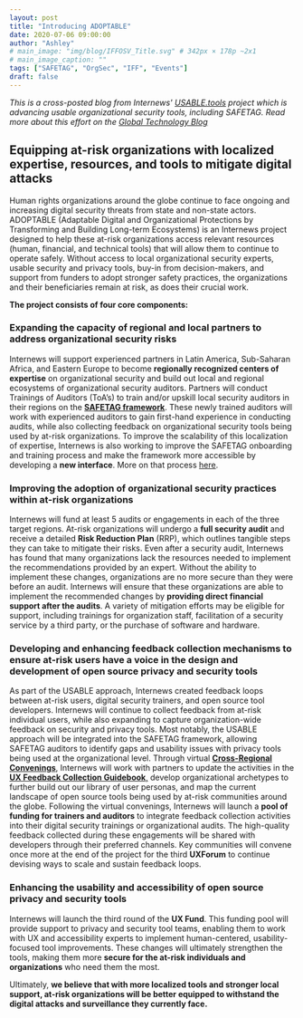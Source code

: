 ```yaml
---
layout: post
title: "Introducing ADOPTABLE"
date: 2020-07-06 09:00:00
author: "Ashley"
# main_image: "img/blog/IFFOSV_Title.svg" # 342px × 178p ~2x1
# main_image_caption: ""
tags: ["SAFETAG", "OrgSec", "IFF", "Events"]
draft: false
---
```


*This is a cross-posted blog from Internews' [USABLE.tools](https://USABLE.tools) project which is advancing usable organizational security tools, including SAFETAG. Read more about this effort on the [Global Technology Blog](https://globaltech.internews.org/blog/introducing-adoptable)*

## Equipping at-risk organizations with localized expertise, resources, and tools to mitigate digital attacks

Human rights organizations around the globe continue to face ongoing and increasing digital security threats from state and non-state actors. ADOPTABLE (Adaptable Digital and Organizational Protections by Transforming and Building Long-term Ecosystems) is an Internews project designed to help these at-risk organizations access relevant resources (human, financial, and technical tools) that will allow them to continue to operate safely. Without access to local organizational security experts, usable security and privacy tools, buy-in from decision-makers, and support from funders to adopt stronger safety practices, the organizations and their beneficiaries remain at risk, as does their crucial work.

**The project consists of four core components:**

### Expanding the capacity of regional and local partners to address organizational security risks

Internews will support experienced partners in Latin America, Sub-Saharan Africa, and Eastern Europe to become **regionally recognized centers of expertise** on organizational security and build out local and regional ecosystems of organizational security auditors. Partners will conduct Trainings of Auditors (ToA’s) to train and/or upskill local security auditors in their regions on the [**SAFETAG framework**](https://safetag.org/). These newly trained auditors will work with experienced auditors to gain first-hand experience in conducting audits, while also collecting feedback on organizational security tools being used by at-risk organizations. To improve the scalability of this localization of expertise, Internews is also working to improve the SAFETAG onboarding and training process and make the framework more accessible by developing a **new interface**. More on that process [here](https://usable.tools/blog/2020-05-13-safetag-community-call/).

### Improving the adoption of organizational security practices within at-risk organizations

Internews will fund at least 5 audits or engagements in each of the three target regions. At-risk organizations will undergo a **full security audit** and receive a detailed **Risk Reduction Plan** (RRP), which outlines tangible steps they can take to mitigate their risks. Even after a security audit, Internews has found that many organizations lack the resources needed to implement the recommendations provided by an expert. Without the ability to implement these changes, organizations are no more secure than they were before an audit. Internews will ensure that these organizations are able to implement the recommended changes by **providing direct financial support after the audits**. A variety of mitigation efforts may be eligible for support, including trainings for organization staff, facilitation of a security service by a third party, or the purchase of software and hardware.

###  Developing and enhancing feedback collection mechanisms to ensure at-risk users have a voice in the design and development of open source privacy and security tools

As part of the USABLE approach, Internews created feedback loops between at-risk users, digital security trainers, and open source tool developers. Internews will continue to collect feedback from at-risk individual users, while also expanding to capture organization-wide feedback on security and privacy tools. Most notably, the USABLE approach will be integrated into the SAFETAG framework, allowing SAFETAG auditors to identify gaps and usability issues with privacy tools being used at the organizational level. Through virtual [**Cross-Regional Convenings**](https://usable.tools/blog/2020-04-03-cross-regional-convenings/), Internews will work with partners to update the activities in the [**UX Feedback Collection Guidebook**,](https://usable.tools/guidebook) develop organizational archetypes to further build out our library of user personas, and map the current landscape of open source tools being used by at-risk communities around the globe. Following the virtual convenings, Internews will launch a **pool of funding for trainers and auditors** to integrate feedback collection activities into their digital security trainings or organizational audits. The high-quality feedback collected during these engagements will be shared with developers through their preferred channels. Key communities will convene once more at the end of the project for the third **UXForum** to continue devising ways to scale and sustain feedback loops.

###  Enhancing the usability and accessibility of open source privacy and security tools

Internews will launch the third round of the **UX Fund**. This funding pool will provide support to privacy and security tool teams, enabling them to work with UX and accessibility experts to implement human-centered, usability-focused tool improvements. These changes will ultimately strengthen the tools, making them more **secure for the at-risk individuals and organizations** who need them the most.

Ultimately, **we believe that with more localized tools and stronger local support, at-risk organizations will be better equipped to withstand the digital attacks and surveillance they currently face.**
